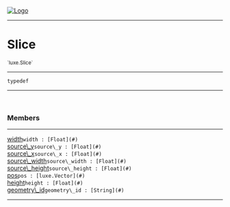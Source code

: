 
[![Logo](../../images/logo.png)](../../api/index.html)

---



<h1>Slice</h1>
<small>`luxe.Slice`</small>



---

`typedef`

---

&nbsp;
&nbsp;



<h3>Members</h3> <hr/><span class="member apipage">
                <a name="width"><a class="lift" href="#width">width</a></a><code class="signature apipage">width : [Float](#)</code><br/></span>
            <span class="small_desc_flat"></span><span class="member apipage">
                <a name="source_y"><a class="lift" href="#source_y">source\_y</a></a><code class="signature apipage">source\_y : [Float](#)</code><br/></span>
            <span class="small_desc_flat"></span><span class="member apipage">
                <a name="source_x"><a class="lift" href="#source_x">source\_x</a></a><code class="signature apipage">source\_x : [Float](#)</code><br/></span>
            <span class="small_desc_flat"></span><span class="member apipage">
                <a name="source_width"><a class="lift" href="#source_width">source\_width</a></a><code class="signature apipage">source\_width : [Float](#)</code><br/></span>
            <span class="small_desc_flat"></span><span class="member apipage">
                <a name="source_height"><a class="lift" href="#source_height">source\_height</a></a><code class="signature apipage">source\_height : [Float](#)</code><br/></span>
            <span class="small_desc_flat"></span><span class="member apipage">
                <a name="pos"><a class="lift" href="#pos">pos</a></a><code class="signature apipage">pos : [luxe.Vector](#)</code><br/></span>
            <span class="small_desc_flat"></span><span class="member apipage">
                <a name="height"><a class="lift" href="#height">height</a></a><code class="signature apipage">height : [Float](#)</code><br/></span>
            <span class="small_desc_flat"></span><span class="member apipage">
                <a name="geometry_id"><a class="lift" href="#geometry_id">geometry\_id</a></a><code class="signature apipage">geometry\_id : [String](#)</code><br/></span>
            <span class="small_desc_flat"></span>







---

&nbsp;
&nbsp;
&nbsp;
&nbsp;